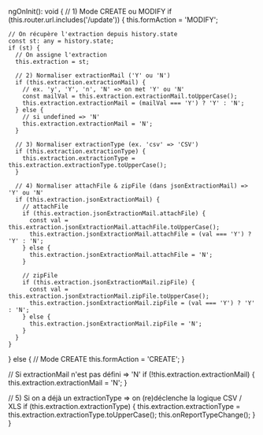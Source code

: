 ngOnInit(): void {
  // 1) Mode CREATE ou MODIFY
  if (this.router.url.includes('/update')) {
    this.formAction = 'MODIFY';

    // On récupère l'extraction depuis history.state
    const st: any = history.state;
    if (st) {
      // On assigne l'extraction
      this.extraction = st;

      // 2) Normaliser extractionMail ('Y' ou 'N')
      if (this.extraction.extractionMail) {
        // ex. 'y', 'Y', 'n', 'N' => on met 'Y' ou 'N'
        const mailVal = this.extraction.extractionMail.toUpperCase();
        this.extraction.extractionMail = (mailVal === 'Y') ? 'Y' : 'N';
      } else {
        // si undefined => 'N'
        this.extraction.extractionMail = 'N';
      }

      // 3) Normaliser extractionType (ex. 'csv' => 'CSV')
      if (this.extraction.extractionType) {
        this.extraction.extractionType = this.extraction.extractionType.toUpperCase();
      }

      // 4) Normaliser attachFile & zipFile (dans jsonExtractionMail) => 'Y' ou 'N'
      if (this.extraction.jsonExtractionMail) {
        // attachFile
        if (this.extraction.jsonExtractionMail.attachFile) {
          const val = this.extraction.jsonExtractionMail.attachFile.toUpperCase();
          this.extraction.jsonExtractionMail.attachFile = (val === 'Y') ? 'Y' : 'N';
        } else {
          this.extraction.jsonExtractionMail.attachFile = 'N';
        }

        // zipFile
        if (this.extraction.jsonExtractionMail.zipFile) {
          const val = this.extraction.jsonExtractionMail.zipFile.toUpperCase();
          this.extraction.jsonExtractionMail.zipFile = (val === 'Y') ? 'Y' : 'N';
        } else {
          this.extraction.jsonExtractionMail.zipFile = 'N';
        }
      }
    }
  } else {
    // Mode CREATE
    this.formAction = 'CREATE';
  }

  // Si extractionMail n'est pas défini => 'N'
  if (!this.extraction.extractionMail) {
    this.extraction.extractionMail = 'N';
  }

  // 5) Si on a déjà un extractionType => on (re)déclenche la logique CSV / XLS
  if (this.extraction.extractionType) {
    this.extraction.extractionType = this.extraction.extractionType.toUpperCase();
    this.onReportTypeChange();
  }
}
